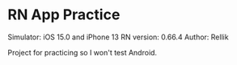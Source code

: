 # RN App Practice

Simulator: iOS 15.0 and iPhone 13
RN version: 0.66.4
Author: Rellik

Project for practicing so I won't test Android.
